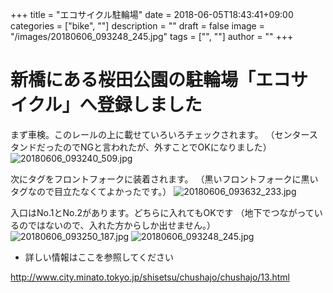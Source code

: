 ﻿+++
title = "エコサイクル駐輪場"
date = 2018-06-05T18:43:41+09:00
categories = ["bike", ""]
description = ""
draft = false
image = "/images/20180606_093248_245.jpg"
tags = ["", ""]
author = ""
+++


# 新橋にある桜田公園の駐輪場「エコサイクル」へ登録しました

まず車検。このレールの上に載せていろいろチェックされます。
（センタースタンドだったのでNGと言われたが、外すことでOKになりました）
![20180606_093240_509.jpg](/images/20180606_093240_509.jpg)


次にタグをフロントフォークに装着されます。
（黒いフロントフォークに黒いタグなので目立たなくてよかったです。）
![20180606_093632_233.jpg](/images/20180606_093632_233.jpg)


入口はNo.1とNo.2があります。どちらに入れてもOKです
（地下でつながっているのではないので、入れた方からしか出せません。）
![20180606_093250_187.jpg](/images/20180606_093250_187.jpg)
![20180606_093248_245.jpg](/images/20180606_093248_245.jpg)





- 詳しい情報はここを参照してください


http://www.city.minato.tokyo.jp/shisetsu/chushajo/chushajo/13.html


